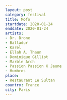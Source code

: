 ```yaml
---
layout: post
category: festival
title: Mofo
startdate: 2020-01-24
enddate: 2020-01-24
artists: 
- Dr. Drone
- Balladur
- Karel
- Ellah A. Thaun
- Dominique Gilliot
- Marble Arch
- Passion Passion X Jaune
- Humbros
place: 
- Restaurant Le Sultan
country: France
city: Paris
---
```


